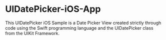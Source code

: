 # UIDatePicker-iOS-App
This UIDatePicker iOS Sample is a Date Picker View created strictly through code using the Swift programming language and the UIDatePicker class from the UIKit Framework.
